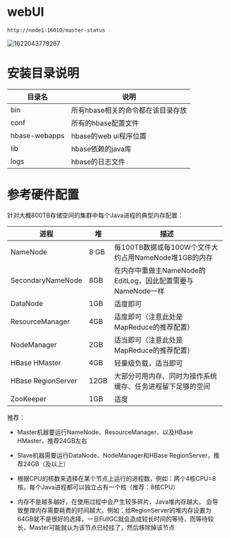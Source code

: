 # webUI

```sh
http://node1:16010/master-status
```

![1622043779267](E:\HBase\HBase\assets\1622043779267.png)

# 安装目录说明

| 目录名        | 说明                              |
| ------------- | --------------------------------- |
| bin           | 所有hbase相关的命令都在该目录存放 |
| conf          | 所有的hbase配置文件               |
| hbase-webapps | hbase的web ui程序位置             |
| lib           | hbase依赖的java库                 |
| logs          | hbase的日志文件                   |

# **参考硬件配置**

针对大概800TB存储空间的集群中每个Java进程的典型内存配置：

| 进程               | 堆   | 描述                                                        |
| ------------------ | ---- | ----------------------------------------------------------- |
| NameNode           | 8 GB | 每100TB数据或每100W个文件大约占用NameNode堆1GB的内存        |
| SecondaryNameNode  | 8GB  | 在内存中重做主NameNode的EditLog，因此配置需要与NameNode一样 |
| DataNode           | 1GB  | 适度即可                                                    |
| ResourceManager    | 4GB  | 适度即可（注意此处是MapReduce的推荐配置）                   |
| NodeManager        | 2GB  | 适当即可（注意此处是MapReduce的推荐配置）                   |
| HBase HMaster      | 4GB  | 轻量级负载，适当即可                                        |
| HBase RegionServer | 12GB | 大部分可用内存、同时为操作系统缓存、任务进程留下足够的空间  |
| ZooKeeper          | 1GB  | 适度                                                        |

推荐：

- Master机器要运行NameNode、ResourceManager、以及HBase HMaster，推荐24GB左右

- Slave机器需要运行DataNode、NodeManager和HBase RegionServer，推荐24GB（及以上）

- 根据CPU的核数来选择在某个节点上运行的进程数，例如：两个4核CPU=8核，每个Java进程都可以独立占有一个核（推荐：8核CPU）

-  内存不是越多越好，在使用过程中会产生较多碎片，Java堆内存越大， 会导致整理内存需要耗费的时间越大。例如：给RegionServer的堆内存设置为64GB就不是很好的选择，一旦FullGC就会造成较长时间的等待，而等待较长，Master可能就认为该节点已经挂了，然后移除掉该节点